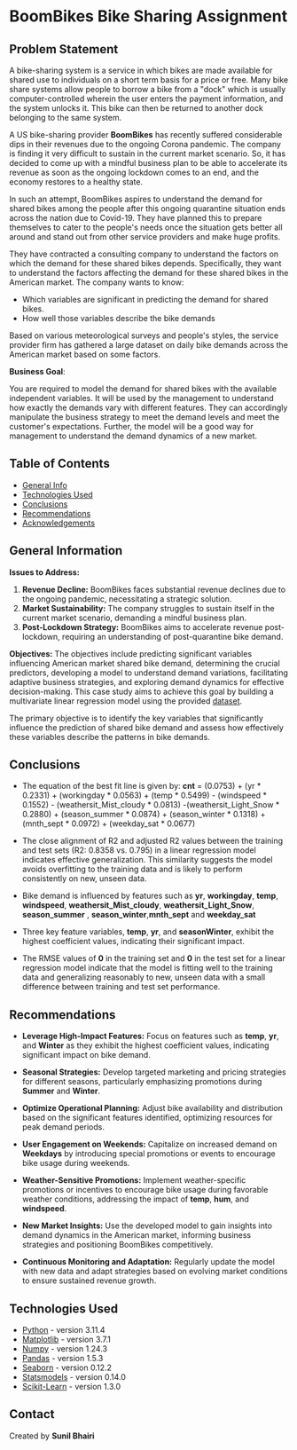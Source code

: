 # BoomBikes Bike Sharing Assignment

## **Problem Statement**

A bike-sharing system is a service in which bikes are made available for shared use to individuals on a short term basis for a price or free. Many bike share systems allow people to borrow a bike from a "dock" which is usually computer-controlled wherein the user enters the payment information, and the system unlocks it. This bike can then be returned to another dock belonging to the same system.

A US bike-sharing provider **BoomBikes** has recently suffered considerable dips in their revenues due to the ongoing Corona pandemic. The company is finding it very difficult to sustain in the current market scenario. So, it has decided to come up with a mindful business plan to be able to accelerate its revenue as soon as the ongoing lockdown comes to an end, and the economy restores to a healthy state.

In such an attempt, BoomBikes aspires to understand the demand for shared bikes among the people after this ongoing quarantine situation ends across the nation due to Covid-19. They have planned this to prepare themselves to cater to the people's needs once the situation gets better all around and stand out from other service providers and make huge profits.

They have contracted a consulting company to understand the factors on which the demand for these shared bikes depends. Specifically, they want to understand the factors affecting the demand for these shared bikes in the American market. The company wants to know:

- Which variables are significant in predicting the demand for shared bikes.
- How well those variables describe the bike demands <br>

Based on various meteorological surveys and people's styles, the service provider firm has gathered a large dataset on daily bike demands across the American market based on some factors.

**Business Goal**:

You are required to model the demand for shared bikes with the available independent variables. It will be used by the management to understand how exactly the demands vary with different features. They can accordingly manipulate the business strategy to meet the demand levels and meet the customer's expectations. Further, the model will be a good way for management to understand the demand dynamics of a new market.

## Table of Contents

- [General Info](#general-information)
- [Technologies Used](#technologies-used)
- [Conclusions](#conclusions)
- [Recommendations](#recommendations)
- [Acknowledgements](#acknowledgements)

<!-- You can include any other section that is pertinent to your problem -->

## General Information

**Issues to Address:**

1. **Revenue Decline:** BoomBikes faces substantial revenue declines due to the ongoing pandemic, necessitating a strategic solution.
2. **Market Sustainability:** The company struggles to sustain itself in the current market scenario, demanding a mindful business plan.
3. **Post-Lockdown Strategy:** BoomBikes aims to accelerate revenue post-lockdown, requiring an understanding of post-quarantine bike demand.

**Objectives:**
The objectives include predicting significant variables influencing American market shared bike demand, determining the crucial predictors, developing a model to understand demand variations, facilitating adaptive business strategies, and exploring demand dynamics for effective decision-making. This case study aims to achieve this goal by building a multivariate linear regression model using the provided [dataset](./day.csv).

The primary objective is to identify the key variables that significantly influence the prediction of shared bike demand and assess how effectively these variables describe the patterns in bike demands.

## Conclusions

- The equation of the best fit line is given by:
**cnt** = (0.0753) + (yr * 0.2331) + (workingday * 0.0563) + (temp * 0.5499) - (windspeed * 0.1552) - (weathersit_Mist_cloudy * 0.0813) -(weathersit_Light_Snow * 0.2880) + (season_summer * 0.0874) + (season_winter * 0.1318) + (mnth_sept * 0.0972) + (weekday_sat * 0.0677)

- The close alignment of R2 and adjusted R2 values between the training and test sets (R2: 0.8358 vs. 0.795) in a linear regression model indicates effective generalization. This similarity suggests the model avoids overfitting to the training data and is likely to perform consistently on new, unseen data.
- Bike demand is influenced by features such as **yr**, **workingday**, **temp**, **windspeed**, **weathersit_Mist_cloudy**, **weathersit_Light_Snow**, **season_summer** , **season_winter**,**mnth_sept** and **weekday_sat**
- Three key feature variables, **temp**, **yr**, and **seasonWinter**, exhibit the highest coefficient values, indicating their significant impact.
- The RMSE values of **0** in the training set and **0** in the test set for a linear regression model indicate that the model is fitting well to the training data and generalizing reasonably to new, unseen data with a small difference between training and test set performance.

## Recommendations

- **Leverage High-Impact Features:** Focus on features such as **temp**, **yr**, and **Winter** as they exhibit the highest coefficient values, indicating significant impact on bike demand.

- **Seasonal Strategies:** Develop targeted marketing and pricing strategies for different seasons, particularly emphasizing promotions during **Summer** and **Winter**.

- **Optimize Operational Planning:** Adjust bike availability and distribution based on the significant features identified, optimizing resources for peak demand periods.

- **User Engagement on Weekends:** Capitalize on increased demand on **Weekdays** by introducing special promotions or events to encourage bike usage during weekends.

- **Weather-Sensitive Promotions:** Implement weather-specific promotions or incentives to encourage bike usage during favorable weather conditions, addressing the impact of **temp**, **hum**, and **windspeed**.

- **New Market Insights:** Use the developed model to gain insights into demand dynamics in the American market, informing business strategies and positioning BoomBikes competitively.

- **Continuous Monitoring and Adaptation:** Regularly update the model with new data and adapt strategies based on evolving market conditions to ensure sustained revenue growth.

## Technologies Used

- [Python](https://www.python.org/) - version 3.11.4
- [Matplotlib](https://matplotlib.org/) - version 3.7.1
- [Numpy](https://numpy.org/) - version 1.24.3
- [Pandas](https://pandas.pydata.org/) - version 1.5.3
- [Seaborn](https://seaborn.pydata.org/) - version 0.12.2
- [Statsmodels](https://www.statsmodels.org/stable/index.html) - version 0.14.0
- [Scikit-Learn](https://scikit-learn.org/stable/) - version 1.3.0

## Contact

Created by **Sunil Bhairi**
